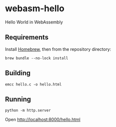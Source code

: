 # webasm-hello
Hello World in WebAssembly

## Requirements
Install [Homebrew](https://brew.sh), then from the repository directory:
```shell
brew bundle --no-lock install
```

## Building
```shell
emcc hello.c -o hello.html
```

## Running
```shell
python -m http.server
```
Open [http://localhost:8000/hello.html](http://localhost:8000/hello.html)
